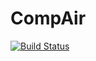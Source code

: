 # CompAir

[![Build Status](https://github.com/seawhanlee/CompAir.jl/actions/workflows/CI.yml/badge.svg?branch=main)](https://github.com/seawhanlee/CompAir.jl/actions/workflows/CI.yml?query=branch%3Amain)
